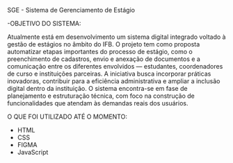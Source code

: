 SGE - Sistema de Gerenciamento de Estágio

-OBJETIVO DO SISTEMA:

Atualmente está em desenvolvimento um sistema digital integrado voltado à gestão de estágios no âmbito do IFB.
O projeto tem como proposta automatizar etapas importantes do processo de estágio, como o preenchimento de cadastros,
envio e anexação de documentos e a comunicação entre os diferentes envolvidos — estudantes, coordenadores de curso e instituições parceiras. 
A iniciativa busca incorporar práticas inovadoras, contribuir para a eficiência administrativa e ampliar a inclusão digital dentro da instituição. 
O sistema encontra-se em fase de planejamento e estruturação técnica, com foco na construção de funcionalidades que atendam às demandas reais dos usuários.


O QUE FOI UTILIZADO ATÉ O MOMENTO:

- HTML
- CSS
- FIGMA
- JavaScript


  
